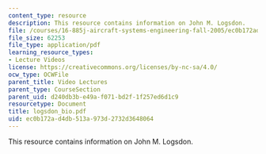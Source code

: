 ```yaml
---
content_type: resource
description: This resource contains information on John M. Logsdon.
file: /courses/16-885j-aircraft-systems-engineering-fall-2005/ec0b172ad4db513a973d2732d3648064_logsdon_bio.pdf
file_size: 62253
file_type: application/pdf
learning_resource_types:
- Lecture Videos
license: https://creativecommons.org/licenses/by-nc-sa/4.0/
ocw_type: OCWFile
parent_title: Video Lectures
parent_type: CourseSection
parent_uid: d240db3b-e49a-f071-bd2f-1f257ed6d1c9
resourcetype: Document
title: logsdon_bio.pdf
uid: ec0b172a-d4db-513a-973d-2732d3648064
---
```

This resource contains information on John M. Logsdon.